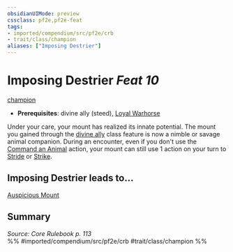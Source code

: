 ```yaml
---
obsidianUIMode: preview
cssclass: pf2e,pf2e-feat
tags:
- imported/compendium/src/pf2e/crb
- trait/class/champion
aliases: ["Imposing Destrier"]
---
```

# Imposing Destrier  *Feat 10*  
[champion](rules/traits/champion.md)  

- **Prerequisites**: divine ally (steed), [Loyal Warhorse](loyal-warhorse.md)

Under your care, your mount has realized its innate potential. The mount you gained through the [divine ally](divine-ally.md) class feature is now a nimble or savage animal companion. During an encounter, even if you don't use the [Command an Animal](command-an-animal.md) action, your mount can still use 1 action on your turn to [Stride](stride.md) or [Strike](strike.md).

## Imposing Destrier leads to...

[Auspicious Mount](auspicious-mount.md)

## Summary

*Source: Core Rulebook p. 113*  
%% #imported/compendium/src/pf2e/crb #trait/class/champion %%
